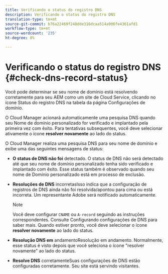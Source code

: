 ```yaml
---
title: Verificando o status do registro DNS
description: Verificando o status do registro DNS
translation-type: tm+mt
source-git-commit: b76a22469f248dde316dcaa514a906fe4361afd1
workflow-type: tm+mt
source-wordcount: '235'
ht-degree: 0%

---
```



# Verificando o status do registro DNS {#check-dns-record-status}

Você pode determinar se seu nome de domínio está resolvendo corretamente para seu AEM como um site de Cloud Service, clicando no ícone Status do registro DNS na tabela da página Configurações de domínio.

O Cloud Manager acionará automaticamente uma pesquisa DNS quando seu Nome de domínio personalizado for verificado e implantado pela primeira vez com êxito. Para tentativas subsequentes, você deve selecionar ativamente o ícone **resolver novamente** ao lado do status.

O Cloud Manager realiza uma pesquisa DNS para seu nome de domínio e exibe uma das seguintes mensagens de status:

* **O status de DNS não foi**
detectado. O status de DNS não será detectado até que seu nome de domínio personalizado tenha sido verificado e implantado com êxito. Esse status também é observado quando seu nome de Domínio personalizado está em processo de exclusão.

* **Resoluções de DNS**
incorretasIsso indica que a configuração de registros de DNS ainda não foi resolvida/apontou para cima ou está incorreta. Um representante Adobe será notificado automaticamente.

   >[!NOTE]
   >Você deve configurar `CNAME` ou `A-record` seguindo as instruções correspondentes. Consulte Configurando configurações de DNS para saber mais. Quando estiver pronto, você deve selecionar o ícone **resolver novamente** ao lado do status.

* **Resolução DNS em**
andamentoResolução em andamento. Normalmente, esse status é visto depois que você seleciona o ícone &quot;resolver novamente&quot; ao lado do status.

* **Resolve DNS**
corretamenteSuas configurações de DNS estão configuradas corretamente. Seu site está servindo visitantes.
